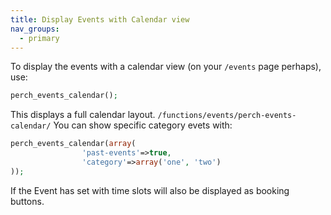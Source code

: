 ```yaml
---
title: Display Events with Calendar view
nav_groups:
  - primary
---
```


To display the events with a calendar view (on your `/events` page perhaps), use:

```php
perch_events_calendar();
```

This displays a full calendar layout. `/functions/events/perch-events-calendar/`
You can show specific category evets with:

```php
perch_events_calendar(array(
			    'past-events'=>true,
			    'category'=>array('one', 'two')
));
```
If the Event has set with time slots will also be displayed as booking buttons.
